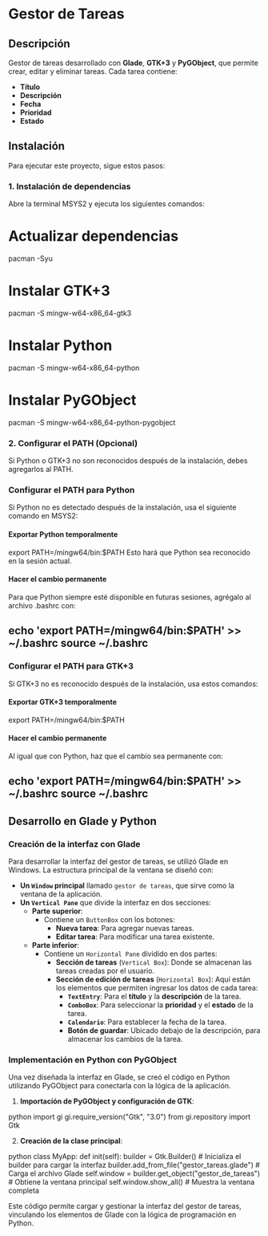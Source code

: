 # Gestor de Tareas

## Descripción
Gestor de tareas desarrollado con **Glade**, **GTK+3** y **PyGObject**, que permite crear, editar y eliminar tareas. Cada tarea contiene:
- **Título**
- **Descripción**
- **Fecha**
- **Prioridad**
- **Estado**

## Instalación
Para ejecutar este proyecto, sigue estos pasos:

### 1. Instalación de dependencias
Abre la terminal MSYS2 y ejecuta los siguientes comandos:


# Actualizar dependencias
pacman -Syu

# Instalar GTK+3
pacman -S mingw-w64-x86_64-gtk3

# Instalar Python
pacman -S mingw-w64-x86_64-python

# Instalar PyGObject
pacman -S mingw-w64-x86_64-python-pygobject

### 2. Configurar el PATH (Opcional)
Si Python o GTK+3 no son reconocidos después de la instalación, debes agregarlos al PATH.  

### Configurar el PATH para Python
Si Python no es detectado después de la instalación, usa el siguiente comando en MSYS2:  

#### Exportar Python temporalmente
export PATH=/mingw64/bin:$PATH
Esto hará que Python sea reconocido en la sesión actual.  

#### Hacer el cambio permanente
Para que Python siempre esté disponible en futuras sesiones, agrégalo al archivo .bashrc con: 

echo 'export PATH=/mingw64/bin:$PATH' >> ~/.bashrc
source ~/.bashrc
---

### Configurar el PATH para GTK+3
Si GTK+3 no es reconocido después de la instalación, usa estos comandos:  

#### Exportar GTK+3 temporalmente

export PATH=/mingw64/bin:$PATH

#### Hacer el cambio permanente
Al igual que con Python, haz que el cambio sea permanente con:  

echo 'export PATH=/mingw64/bin:$PATH' >> ~/.bashrc
source ~/.bashrc
---
## Desarrollo en Glade y Python

### Creación de la interfaz con Glade
Para desarrollar la interfaz del gestor de tareas, se utilizó Glade en Windows. La estructura principal de la ventana se diseñó con:

- **Un `Window` principal** llamado `gestor de tareas`, que sirve como la ventana de la aplicación.
- **Un `Vertical Pane`** que divide la interfaz en dos secciones:
  - **Parte superior**:
    - Contiene un `ButtonBox` con los botones:
      - **Nueva tarea**: Para agregar nuevas tareas.
      - **Editar tarea**: Para modificar una tarea existente.
  - **Parte inferior**:
    - Contiene un `Horizontal Pane` dividido en dos partes:
      - **Sección de tareas** (`Vertical Box`): Donde se almacenan las tareas creadas por el usuario.
      - **Sección de edición de tareas** (`Horizontal Box`): Aquí están los elementos que permiten ingresar los datos de cada tarea:
        - **`TextEntry`**: Para el **título** y la **descripción** de la tarea.
        - **`ComboBox`**: Para seleccionar la **prioridad** y el **estado** de la tarea.
        - **`Calendario`**: Para establecer la fecha de la tarea.
        - **Botón de guardar**: Ubicado debajo de la descripción, para almacenar los cambios de la tarea.

### Implementación en Python con PyGObject
Una vez diseñada la interfaz en Glade, se creó el código en Python utilizando PyGObject para conectarla con la lógica de la aplicación.

1. **Importación de PyGObject y configuración de GTK**:
   
python
   import gi
   gi.require_version("Gtk", "3.0")
   from gi.repository import Gtk
  

2. **Creación de la clase principal**:
   
python
   class MyApp:
       def init(self):
           builder = Gtk.Builder()  # Inicializa el builder para cargar la interfaz
           builder.add_from_file("gestor_tareas.glade")  # Carga el archivo Glade
           self.window = builder.get_object("gestor_de_tareas")  # Obtiene la ventana principal
           self.window.show_all()  # Muestra la ventana completa
  

Este código permite cargar y gestionar la interfaz del gestor de tareas, vinculando los elementos de Glade con la lógica de programación en Python.



